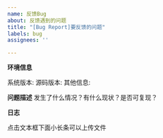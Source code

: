 ```yaml
---
name: 反馈Bug
about: 反馈遇到的问题
title: "[Bug Report]要反馈的问题"
labels: bug
assignees: ''

---
```


**环境信息**

系统版本:
源码版本:
其他信息:

**问题描述**
发生了什么情况？有什么现状？是否可复现？


**日志**

点击文本框下面小长条可以上传文件
